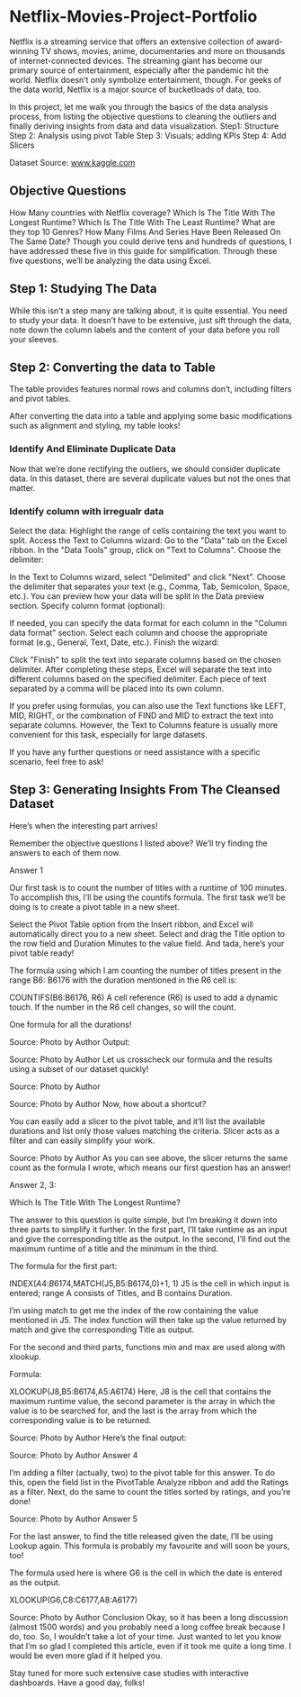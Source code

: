 # Netflix-Movies-Project-Portfolio
Netflix is a streaming service that offers an extensive collection of award-winning TV shows, movies, anime, documentaries and more on thousands of internet-connected devices. The streaming giant has become our primary source of entertainment, especially after the pandemic hit the world. Netflix doesn’t only symbolize entertainment, though. For geeks of the data world, Netflix is a major source of bucketloads of data, too. 

In this project, let me walk you through the basics of the data analysis process, from listing the objective questions to cleaning the outliers and finally deriving insights from data and data visualization. 
Step1: Structure
Step 2: Analysis using pivot Table
Step 3: Visuals; adding KPIs
Step 4: Add Slicers

Dataset Source: www.kaggle.com

## Objective Questions
How Many countries with Netflix coverage?
Which Is The Title With The Longest Runtime?
Which Is The Title With The Least Runtime?
What are they top 10 Genres?
How Many Films And Series Have Been Released On The Same Date?
Though you could derive tens and hundreds of questions, I have addressed these five in this guide for simplification. Through these five questions, we’ll be analyzing the data using Excel.

## Step 1: Studying The Data
While this isn’t a step many are talking about, it is quite essential. You need to study your data. It doesn’t have to be extensive, just sift through the data, note down the column labels and the content of your data before you roll your sleeves.

## Step 2: Converting the data to Table
The table provides features normal rows and columns don’t, including filters and pivot tables.

After converting the data into a table and applying some basic modifications such as alignment and styling, my table looks!


### Identify And Eliminate Duplicate Data

Now that we’re done rectifying the outliers, we should consider duplicate data. In this dataset, there are several duplicate values but not the ones that matter.

### Identify column with irregualr data
Select the data: Highlight the range of cells containing the text you want to split.
Access the Text to Columns wizard:
Go to the "Data" tab on the Excel ribbon.
In the "Data Tools" group, click on "Text to Columns".
Choose the delimiter:

In the Text to Columns wizard, select "Delimited" and click "Next".
Choose the delimiter that separates your text (e.g., Comma, Tab, Semicolon, Space, etc.).
You can preview how your data will be split in the Data preview section.
Specify column format (optional):

If needed, you can specify the data format for each column in the "Column data format" section.
Select each column and choose the appropriate format (e.g., General, Text, Date, etc.).
Finish the wizard:

Click "Finish" to split the text into separate columns based on the chosen delimiter.
After completing these steps, Excel will separate the text into different columns based on the specified delimiter. Each piece of text separated by a comma will be placed into its own column.

If you prefer using formulas, you can also use the Text functions like LEFT, MID, RIGHT, or the combination of FIND and MID to extract the text into separate columns. However, the Text to Columns feature is usually more convenient for this task, especially for large datasets.

If you have any further questions or need assistance with a specific scenario, feel free to ask!
## Step 3: Generating Insights From The Cleansed Dataset
Here’s when the interesting part arrives!

Remember the objective questions I listed above? We’ll try finding the answers to each of them now.

Answer 1

Our first task is to count the number of titles with a runtime of 100 minutes. To accomplish this, I’ll be using the countifs formula. The first task we’ll be doing is to create a pivot table in a new sheet.

Select the Pivot Table option from the Insert ribbon, and Excel will automatically direct you to a new sheet. Select and drag the Title option to the row field and Duration Minutes to the value field. And tada, here’s your pivot table ready!

The formula using which I am counting the number of titles present in the range B6: B6176 with the duration mentioned in the R6 cell is:

COUNTIFS(B6:B6176, R6)
A cell reference (R6) is used to add a dynamic touch. If the number in the R6 cell changes, so will the count.

One formula for all the durations!


Source: Photo by Author
Output:


Source: Photo by Author
Let us crosscheck our formula and the results using a subset of our dataset quickly!


Source: Photo by Author

Source: Photo by Author
Now, how about a shortcut?

You can easily add a slicer to the pivot table, and it’ll list the available durations and list only those values matching the criteria. Slicer acts as a filter and can easily simplify your work.


Source: Photo by Author
As you can see above, the slicer returns the same count as the formula I wrote, which means our first question has an answer!

Answer 2, 3:

Which Is The Title With The Longest Runtime?

The answer to this question is quite simple, but I’m breaking it down into three parts to simplify it further. In the first part, I’ll take runtime as an input and give the corresponding title as the output. In the second, I’ll find out the maximum runtime of a title and the minimum in the third.

The formula for the first part:

INDEX($A$4:$B$6174,MATCH(J5,B5:B6174,0)+1, 1)
J5 is the cell in which input is entered; range A consists of Titles, and B contains Duration.

I’m using match to get me the index of the row containing the value mentioned in J5. The index function will then take up the value returned by match and give the corresponding Title as output.

For the second and third parts, functions min and max are used along with xlookup.

Formula:

XLOOKUP(J8,B5:B6174,A5:A6174)
Here, J8 is the cell that contains the maximum runtime value, the second parameter is the array in which the value is to be searched for, and the last is the array from which the corresponding value is to be returned.


Source: Photo by Author
Here’s the final output:


Source: Photo by Author
Answer 4

I’m adding a filter (actually, two) to the pivot table for this answer. To do this, open the field list in the PivotTable Analyze ribbon and add the Ratings as a filter. Next, do the same to count the titles sorted by ratings, and you’re done!


Source: Photo by Author
Answer 5

For the last answer, to find the title released given the date, I’ll be using Lookup again. This formula is probably my favourite and will soon be yours, too!

The formula used here is where G6 is the cell in which the date is entered as the output.

XLOOKUP(G6,C8:C6177,A8:A6177)

Source: Photo by Author
Conclusion
Okay, so it has been a long discussion (almost 1500 words) and you probably need a long coffee break because I do, too. So, I wouldn’t take a lot of your time. Just wanted to let you know that I’m so glad I completed this article, even if it took me quite a long time. I would be even more glad if it helped you.

Stay tuned for more such extensive case studies with interactive dashboards. Have a good day, folks!
